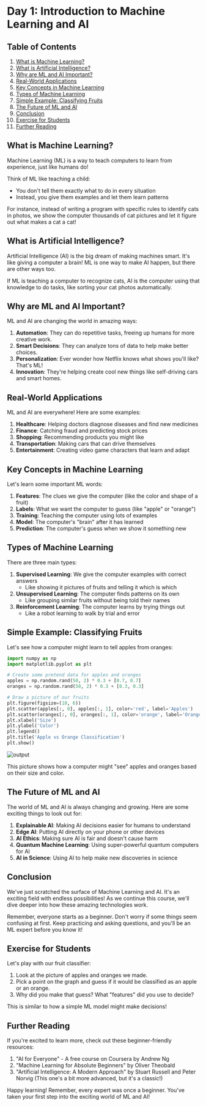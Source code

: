 # Day 1: Introduction to Machine Learning and AI

## Table of Contents
1. [What is Machine Learning?](#what-is-machine-learning)
2. [What is Artificial Intelligence?](#what-is-artificial-intelligence)
3. [Why are ML and AI Important?](#why-are-ml-and-ai-important)
4. [Real-World Applications](#real-world-applications)
5. [Key Concepts in Machine Learning](#key-concepts-in-machine-learning)
6. [Types of Machine Learning](#types-of-machine-learning)
7. [Simple Example: Classifying Fruits](#simple-example-classifying-fruits)
8. [The Future of ML and AI](#the-future-of-ml-and-ai)
9. [Conclusion](#conclusion)
10. [Exercise for Students](#exercise-for-students)
11. [Further Reading](#further-reading)

## What is Machine Learning?

Machine Learning (ML) is a way to teach computers to learn from experience, just like humans do! 

Think of ML like teaching a child:
- You don't tell them exactly what to do in every situation
- Instead, you give them examples and let them learn patterns

For instance, instead of writing a program with specific rules to identify cats in photos, we show the computer thousands of cat pictures and let it figure out what makes a cat a cat!

## What is Artificial Intelligence?

Artificial Intelligence (AI) is the big dream of making machines smart. It's like giving a computer a brain! ML is one way to make AI happen, but there are other ways too.

If ML is teaching a computer to recognize cats, AI is the computer using that knowledge to do tasks, like sorting your cat photos automatically.

## Why are ML and AI Important?

ML and AI are changing the world in amazing ways:

1. **Automation**: They can do repetitive tasks, freeing up humans for more creative work.
2. **Smart Decisions**: They can analyze tons of data to help make better choices.
3. **Personalization**: Ever wonder how Netflix knows what shows you'll like? That's ML!
4. **Innovation**: They're helping create cool new things like self-driving cars and smart homes.

## Real-World Applications

ML and AI are everywhere! Here are some examples:

1. **Healthcare**: Helping doctors diagnose diseases and find new medicines
2. **Finance**: Catching fraud and predicting stock prices
3. **Shopping**: Recommending products you might like
4. **Transportation**: Making cars that can drive themselves
5. **Entertainment**: Creating video game characters that learn and adapt

## Key Concepts in Machine Learning

Let's learn some important ML words:

1. **Features**: The clues we give the computer (like the color and shape of a fruit)
2. **Labels**: What we want the computer to guess (like "apple" or "orange")
3. **Training**: Teaching the computer using lots of examples
4. **Model**: The computer's "brain" after it has learned
5. **Prediction**: The computer's guess when we show it something new

## Types of Machine Learning

There are three main types:

1. **Supervised Learning**: We give the computer examples with correct answers
   - Like showing it pictures of fruits and telling it which is which
2. **Unsupervised Learning**: The computer finds patterns on its own
   - Like grouping similar fruits without being told their names
3. **Reinforcement Learning**: The computer learns by trying things out
   - Like a robot learning to walk by trial and error

## Simple Example: Classifying Fruits

Let's see how a computer might learn to tell apples from oranges:

```python
import numpy as np
import matplotlib.pyplot as plt

# Create some pretend data for apples and oranges
apples = np.random.rand(50, 2) * 0.3 + [0.7, 0.7]
oranges = np.random.rand(50, 2) * 0.3 + [0.3, 0.3]

# Draw a picture of our fruits
plt.figure(figsize=(10, 6))
plt.scatter(apples[:, 0], apples[:, 1], color='red', label='Apples')
plt.scatter(oranges[:, 0], oranges[:, 1], color='orange', label='Oranges')
plt.xlabel('Size')
plt.ylabel('Color')
plt.legend()
plt.title('Apple vs Orange Classification')
plt.show()
```
![output](https://github.com/user-attachments/assets/c71eb8ac-dcd0-4866-ba00-3f0b7638c2cc)


This picture shows how a computer might "see" apples and oranges based on their size and color.

## The Future of ML and AI

The world of ML and AI is always changing and growing. Here are some exciting things to look out for:

1. **Explainable AI**: Making AI decisions easier for humans to understand
2. **Edge AI**: Putting AI directly on your phone or other devices
3. **AI Ethics**: Making sure AI is fair and doesn't cause harm
4. **Quantum Machine Learning**: Using super-powerful quantum computers for AI
5. **AI in Science**: Using AI to help make new discoveries in science

## Conclusion

We've just scratched the surface of Machine Learning and AI. It's an exciting field with endless possibilities! As we continue this course, we'll dive deeper into how these amazing technologies work.

Remember, everyone starts as a beginner. Don't worry if some things seem confusing at first. Keep practicing and asking questions, and you'll be an ML expert before you know it!

## Exercise for Students

Let's play with our fruit classifier:

1. Look at the picture of apples and oranges we made.
2. Pick a point on the graph and guess if it would be classified as an apple or an orange.
3. Why did you make that guess? What "features" did you use to decide?

This is similar to how a simple ML model might make decisions!

## Further Reading

If you're excited to learn more, check out these beginner-friendly resources:

1. "AI for Everyone" - A free course on Coursera by Andrew Ng
2. "Machine Learning for Absolute Beginners" by Oliver Theobald
3. "Artificial Intelligence: A Modern Approach" by Stuart Russell and Peter Norvig (This one's a bit more advanced, but it's a classic!)

Happy learning! Remember, every expert was once a beginner. You've taken your first step into the exciting world of ML and AI!
